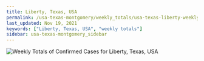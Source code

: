 ```yaml
---
title: Liberty, Texas, USA
permalink: /usa-texas-montgomery/weekly_totals/usa-texas-liberty-weekly_totals.html
last_updated: Nov 19, 2021
keywords: ["Liberty, Texas, USA", "weekly totals"]
sidebar: usa-texas-montgomery_sidebar
---
```


![Weekly Totals of Confirmed Cases for Liberty, Texas, USA](/covid_tracker/images/graphs/usa-texas-liberty-weekly_totals_graph.png)
